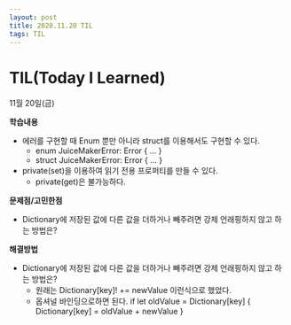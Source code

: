 ```yaml
---
layout: post
title: 2020.11.20 TIL
tags: TIL
---
```

# TIL(Today I Learned)

11월 20일(금)

**학습내용**

- 에러를 구현할 때 Enum 뿐만 아니라 struct를 이용해서도 구현할 수 있다.
    - enum JuiceMakerError: Error { ... }
    - struct JuiceMakerError: Error { ... }
- private(set)을 이용하여 읽기 전용 프로퍼티를 만들 수 있다.
    - private(get)은 불가능하다.

**문제점/고민한점**

- Dictionary에 저장된 값에 다른 값을 더하거나 빼주려면 강제 언래핑하지 않고 하는 방법은?

**해결방법**

- Dictionary에 저장된 값에 다른 값을 더하거나 빼주려면 강제 언래핑하지 않고 하는 방법은?
    - 원래는 Dictionary[key]! += newValue 이런식으로 했었다.
    - 옵셔널 바인딩으로하면 된다. if let oldValue = Dictionary[key] { Dictionary[key] = oldValue + newValue }
